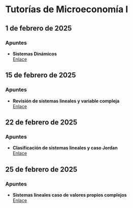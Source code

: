 # Tutorías de Microeconomía I

## 1 de febrero de 2025

### Apuntes

- **Sistemas Dinámicos**  
  [Enlace](https://miro.com/app/board/uXjVLlONaqw=/?share_link_id=774827993114)

## 15 de febrero de 2025

### Apuntes

- **Revisión de sistemas lineales y variable compleja**  
  [Enlace](https://miro.com/app/board/uXjVIe-2w4I=/?share_link_id=779112522144)

## 22 de febrero de 2025

### Apuntes

- **Clasificación de sistemas lineales y caso Jordan**  
  [Enlace](https://miro.com/app/board/uXjVIbQ13xg=/?share_link_id=859699444929)

## 25 de febrero de 2025

### Apuntes

- **Sistemas lineales caso de valores propios complejos**  
  [Enlace](https://miro.com/app/board/uXjVIZmncNU=/?share_link_id=116913152675)

